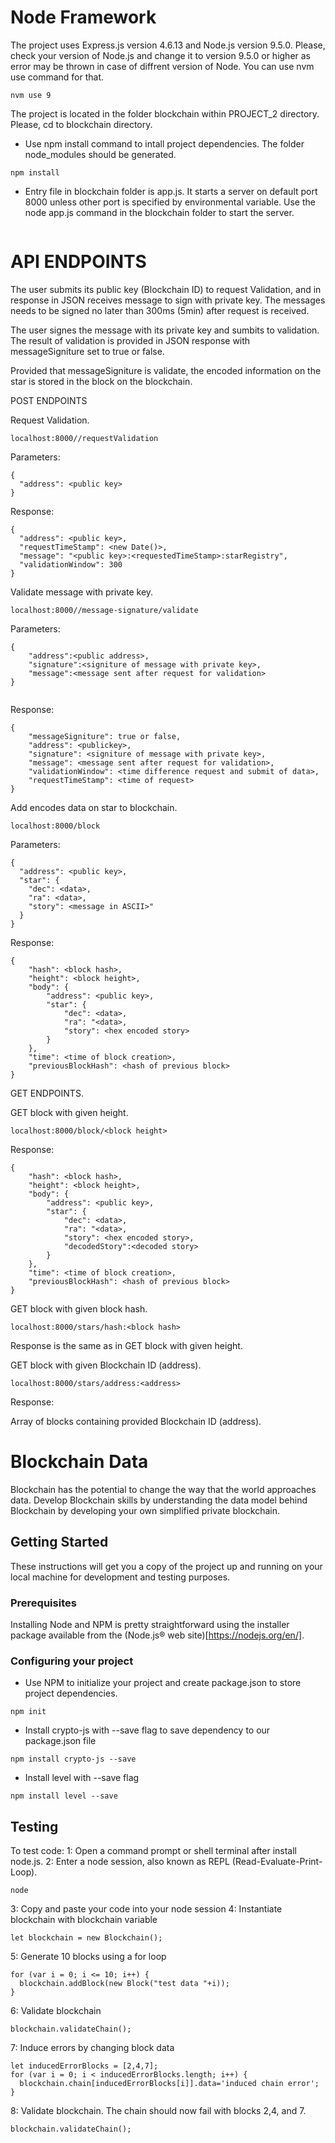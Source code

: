 # Node Framework

The project uses Express.js version 4.6.13 and Node.js version 9.5.0. Please, check your version of Node.js and change it to version 9.5.0 or higher as error may be thrown in case 
of diffrent version of Node. You can use nvm use command for that. 

``` 
nvm use 9

```

The project is located in the folder blockchain within PROJECT_2 directory. Please, 
cd to blockchain directory. 

 - Use npm install command to intall project dependencies. The folder node_modules should be generated. 
  ```
  npm install
  ```
- Entry file in blockchain folder is app.js. It starts a server on default port 8000 unless other port is specified by environmental variable. Use the node app.js command in the blockchain folder to start the server. 

``` node app.js
```

# API ENDPOINTS 

The user submits its public key (Blockchain ID) to request Validation, and in response
in JSON receives message to sign with private key. The messages needs to be signed no later
than 300ms (5min) after request is received. 

The user signes the message with its private key and sumbits to validation. The result of 
validation is provided in JSON response with messageSigniture set to true or false. 

Provided that messageSigniture is validate, the encoded information on the star is 
stored in the block on the blockchain. 



POST ENDPOINTS

Request Validation. 

```
localhost:8000//requestValidation
```
Parameters: 

```
{
  "address": <public key>
}
```
Response: 

```
{
  "address": <public key>,
  "requestTimeStamp": <new Date()>,
  "message": "<public key>:<requestedTimeStamp>:starRegistry",
  "validationWindow": 300
}

```

Validate message with private key. 

```
localhost:8000//message-signature/validate
```

Parameters: 

```
{
	"address":<public address>,
	"signature":<signiture of message with private key>,
	"message":<message sent after request for validation>
}


```

Response: 

```
{
    "messageSigniture": true or false,
    "address": <publickey>,
    "signature": <signiture of message with private key>,
    "message": <message sent after request for validation>,
    "validationWindow": <time difference request and submit of data>,
    "requestTimeStamp": <time of request>
}
```
Add encodes data on star to blockchain. 

```
localhost:8000/block
```

Parameters:

```
{
  "address": <public key>,
  "star": {
    "dec": <data>,
    "ra": <data>,
    "story": <message in ASCII>"
  }
}

```
Response:

```
{
    "hash": <block hash>,
    "height": <block height>,
    "body": {
        "address": <public key>,
        "star": {
            "dec": <data>,
            "ra": "<data>,
            "story": <hex encoded story>
        }
    },
    "time": <time of block creation>,
    "previousBlockHash": <hash of previous block>
}

```

GET ENDPOINTS.

GET block with given height. 

```
localhost:8000/block/<block height>
```

Response: 
```
{
    "hash": <block hash>,
    "height": <block height>,
    "body": {
        "address": <public key>,
        "star": {
            "dec": <data>,
            "ra": "<data>,
            "story": <hex encoded story>,
            "decodedStory":<decoded story>
        }
    },
    "time": <time of block creation>,
    "previousBlockHash": <hash of previous block>
}

```

GET block with given block hash.

```
localhost:8000/stars/hash:<block hash>
``` 
Response is the same as in GET block with given height. 

GET block with given Blockchain ID (address).

```
localhost:8000/stars/address:<address>
```

Response:

Array of blocks containing provided Blockchain ID (address). 




# Blockchain Data

Blockchain has the potential to change the way that the world approaches data. Develop Blockchain skills by understanding the data model behind Blockchain by developing your own simplified private blockchain.

## Getting Started

These instructions will get you a copy of the project up and running on your local machine for development and testing purposes.

### Prerequisites

Installing Node and NPM is pretty straightforward using the installer package available from the (Node.js® web site)[https://nodejs.org/en/].

### Configuring your project

- Use NPM to initialize your project and create package.json to store project dependencies.
```
npm init
```
- Install crypto-js with --save flag to save dependency to our package.json file
```
npm install crypto-js --save
```
- Install level with --save flag
```
npm install level --save
```

## Testing

To test code:
1: Open a command prompt or shell terminal after install node.js.
2: Enter a node session, also known as REPL (Read-Evaluate-Print-Loop).
```
node
```
3: Copy and paste your code into your node session
4: Instantiate blockchain with blockchain variable
```
let blockchain = new Blockchain();
```
5: Generate 10 blocks using a for loop
```
for (var i = 0; i <= 10; i++) {
  blockchain.addBlock(new Block("test data "+i));
}
```
6: Validate blockchain
```
blockchain.validateChain();
```
7: Induce errors by changing block data
```
let inducedErrorBlocks = [2,4,7];
for (var i = 0; i < inducedErrorBlocks.length; i++) {
  blockchain.chain[inducedErrorBlocks[i]].data='induced chain error';
}
```
8: Validate blockchain. The chain should now fail with blocks 2,4, and 7.
```
blockchain.validateChain();
```
